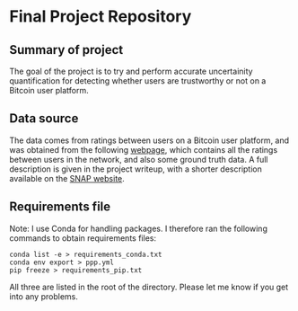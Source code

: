 # Final Project Repository

## Summary of project

The goal of the project is to try and perform accurate uncertainity quantification for 
detecting whether users are trustworthy or not on a Bitcoin user platform.

## Data source

The data comes from ratings between users on a Bitcoin user platform, and was obtained from 
the following [webpage](https://cs.stanford.edu/%7Esrijan/rev2/), which contains all
the ratings between users in the network, and also some ground truth data. A full description
is given in the project writeup, with a shorter description available on the 
[SNAP website](http://snap.stanford.edu/data/soc-sign-bitcoin-otc.html).

## Requirements file

Note: I use Conda for handling packages. I therefore ran the following commands to obtain
requirements files:

```
conda list -e > requirements_conda.txt
conda env export > ppp.yml
pip freeze > requirements_pip.txt
```

All three are listed in the root of the directory. Please let me know if you get into
any problems.